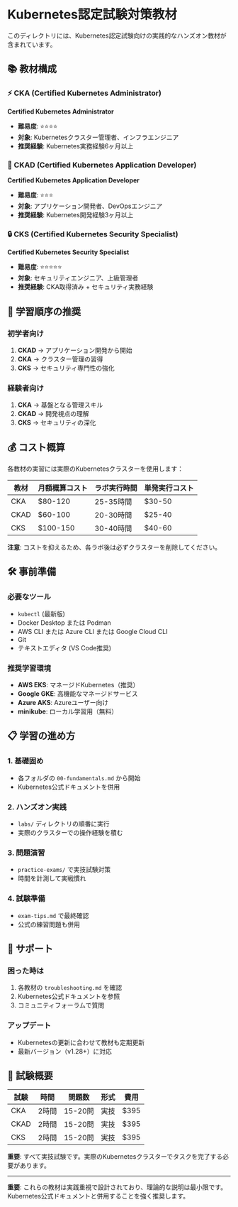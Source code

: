 # Kubernetes認定試験対策教材

このディレクトリには、Kubernetes認定試験向けの実践的なハンズオン教材が含まれています。

## 📚 教材構成

### ⚡ CKA (Certified Kubernetes Administrator)
**Certified Kubernetes Administrator**
- **難易度**: ⭐⭐⭐⭐
- **対象**: Kubernetesクラスター管理者、インフラエンジニア
- **推奨経験**: Kubernetes実務経験6ヶ月以上

### 🚀 CKAD (Certified Kubernetes Application Developer)  
**Certified Kubernetes Application Developer**
- **難易度**: ⭐⭐⭐
- **対象**: アプリケーション開発者、DevOpsエンジニア
- **推奨経験**: Kubernetes開発経験3ヶ月以上

### 🔒 CKS (Certified Kubernetes Security Specialist)
**Certified Kubernetes Security Specialist**
- **難易度**: ⭐⭐⭐⭐⭐
- **対象**: セキュリティエンジニア、上級管理者
- **推奨経験**: CKA取得済み + セキュリティ実務経験

## 🎯 学習順序の推奨

### 初学者向け
1. **CKAD** → アプリケーション開発から開始
2. **CKA** → クラスター管理の習得
3. **CKS** → セキュリティ専門性の強化

### 経験者向け
1. **CKA** → 基盤となる管理スキル
2. **CKAD** → 開発視点の理解
3. **CKS** → セキュリティの深化

## 💰 コスト概算

各教材の実習には実際のKubernetesクラスターを使用します：

| 教材 | 月額概算コスト | ラボ実行時間 | 単発実行コスト |
|------|----------------|--------------|----------------|
| CKA | $80-120 | 25-35時間 | $30-50 |
| CKAD | $60-100 | 20-30時間 | $25-40 |
| CKS | $100-150 | 30-40時間 | $40-60 |

**注意**: コストを抑えるため、各ラボ後は必ずクラスターを削除してください。

## 🛠️ 事前準備

### 必要なツール
- `kubectl` (最新版)
- Docker Desktop または Podman
- AWS CLI または Azure CLI または Google Cloud CLI  
- Git
- テキストエディタ (VS Code推奨)

### 推奨学習環境
- **AWS EKS**: マネージドKubernetes（推奨）
- **Google GKE**: 高機能なマネージドサービス
- **Azure AKS**: Azureユーザー向け
- **minikube**: ローカル学習用（無料）

## 📋 学習の進め方

### 1. 基礎固め
- 各フォルダの `00-fundamentals.md` から開始
- Kubernetes公式ドキュメントを併用

### 2. ハンズオン実践
- `labs/` ディレクトリの順番に実行
- 実際のクラスターでの操作経験を積む

### 3. 問題演習
- `practice-exams/` で実技試験対策
- 時間を計測して実戦慣れ

### 4. 試験準備
- `exam-tips.md` で最終確認
- 公式の練習問題も併用

## 🔧 サポート

### 困った時は
1. 各教材の `troubleshooting.md` を確認
2. Kubernetes公式ドキュメントを参照
3. コミュニティフォーラムで質問

### アップデート
- Kubernetesの更新に合わせて教材も定期更新
- 最新バージョン（v1.28+）に対応

## 🎯 試験概要

| 試験 | 時間 | 問題数 | 形式 | 費用 |
|------|------|--------|------|------|
| CKA | 2時間 | 15-20問 | 実技 | $395 |
| CKAD | 2時間 | 15-20問 | 実技 | $395 |
| CKS | 2時間 | 15-20問 | 実技 | $395 |

**重要**: すべて実技試験です。実際のKubernetesクラスターでタスクを完了する必要があります。

---

**重要**: これらの教材は実践重視で設計されており、理論的な説明は最小限です。Kubernetes公式ドキュメントと併用することを強く推奨します。